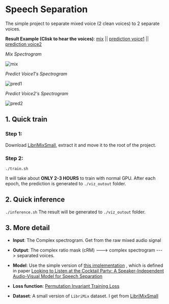 # Speech Separation
The simple project to separate mixed voice (2 clean voices) to 2 separate voices.


**Result Example (Clisk to hear the voices)**: 
[mix](output_sample/mix.mp3) ||  [prediction voice1](output_sample/pred1.mp3) || [prediction voice2](output_sample/pred2.mp3)

*Mix Spectrogram*

![mix](https://user-images.githubusercontent.com/19920599/132132582-0c504d5a-935c-484b-90db-300735cf206b.png)

*Predict Voice1's Spectrogram*

![pred1](https://user-images.githubusercontent.com/19920599/132132632-830b5826-230d-4c0f-96c3-c4b8f9d3b146.png)

*Predict Voice2's Spectrogram*

![pred2](https://user-images.githubusercontent.com/19920599/132132678-d7f2a12b-8e9b-416d-b057-03bb915be38b.png)


## 1. Quick train
### Step 1:
Download [LibriMixSmall](https://zenodo.org/record/3871592/files/MiniLibriMix.zip?download=1 ), extract it and move it to the root of the project. 
### Step 2:
`./train.sh`

It will take about **ONLY 2-3 HOURS** to train with normal GPU. After each epoch, the prediction is generated to `./viz_outout` folder.

## 2. Quick inference
`./inference.sh`
The result will be generated to `./viz_outout` folder.



## 3. More detail
+ **Input**:
   The Complex spectrogram. Get from the raw mixed audio signal
+ **Output**:
   The complex ratio mask (cRM) ---> complex spectrogram ---> separated voices.
+ **Model**:
  Use the simple version of [this implementation](https://github.com/bill9800/speech_separation/blob/master/model/lib/model_AO.py) , which is defined in paper [Looking to Listen at the Cocktail Party: A Speaker-Independent Audio-Visual Model for Speech Separation](https://arxiv.org/abs/1804.03619)

+ **Loss function**:
  [Permutation Invariant Training Loss](https://arxiv.org/pdf/1607.00325.pdf)
  
+ **Dataset**:
 A small version of `LibriMix` dataset. I get from [LibriMixSmall](https://zenodo.org/record/3871592/files/MiniLibriMix.zip?download=1) 


